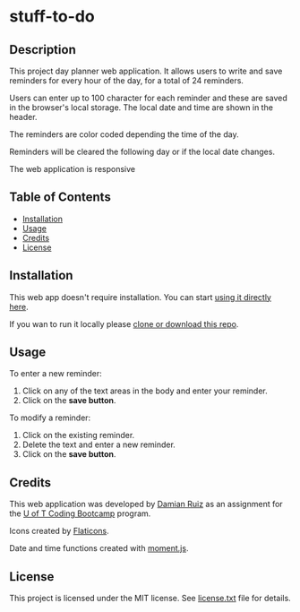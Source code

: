 # stuff-to-do

## Description

This project day planner web application. It allows users to write and save reminders for every hour of the day, for a total of 24 reminders. 

Users can enter up to 100 character for each reminder and these are saved in the browser's local storage. The local date and time are shown in the header. 

The reminders are color coded depending the time of the day. 

Reminders will be cleared the following day or if the local date changes.

The web application is responsive

## Table of Contents

- [Installation](#Installation)
- [Usage](#Usage)
- [Credits](#Credits)
- [License](#License)

## Installation

This web app doesn't require installation. You can start [using it directly here](https://github.com/jondam1985/jondam1985.github.io/stuff-to-do-today).

If you wan to run it locally please [clone or download this repo](https://github.com/jondam1985/stuff-to-do-today).

## Usage

To enter a new reminder:

1. Click on any of the text areas in the body and enter your reminder.
2. Click on the **save button**.

To modify a reminder:

1. Click on the existing reminder.
2. Delete the text and enter a new reminder.
3. Click on the **save button**.

## Credits

This web application was developed by [Damian Ruiz](https://gitbuh.com/jondam1985) as an assignment for the [U of T Coding Bootcamp](https://bootcamp.learn.utoronto.ca/coding/) program.

Icons created by [Flaticons](https://www.flaticons.com).

Date and time functions created with [moment.js](https://momentjs.com).

## License

This project is licensed under the MIT license. See [license.txt](https://github.com/jondam1985/password-generator/blob/master/license.txt) file for details.